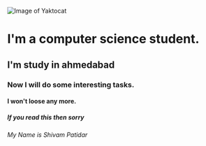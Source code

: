 ![Image of Yaktocat](https://octodex.github.com/images/yaktocat.png)
# I'm a computer science student.
## I'm study in ahmedabad
### Now I will do some interesting tasks.
#### I won't loose any more.
##### If you read this then sorry 
###### My Name is Shivam Patidar

